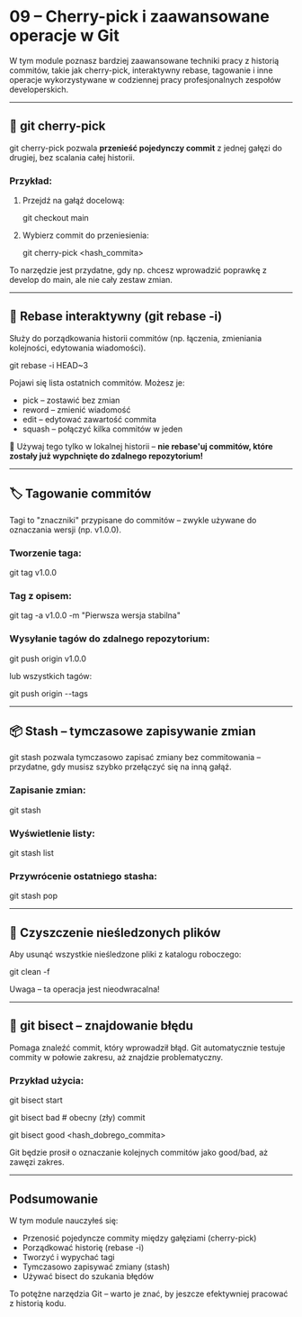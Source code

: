 ﻿# **09 – Cherry-pick i zaawansowane operacje w Git**
W tym module poznasz bardziej zaawansowane techniki pracy z historią commitów, takie jak cherry-pick, interaktywny rebase, tagowanie i inne operacje wykorzystywane w codziennej pracy profesjonalnych zespołów developerskich.

-----
## **🍒 git cherry-pick**
git cherry-pick pozwala **przenieść pojedynczy commit** z jednej gałęzi do drugiej, bez scalania całej historii.
### **Przykład:**
1. Przejdź na gałąź docelową:

   git checkout main

1. Wybierz commit do przeniesienia:

   git cherry-pick <hash\_commita>

To narzędzie jest przydatne, gdy np. chcesz wprowadzić poprawkę z develop do main, ale nie cały zestaw zmian.

-----
## **🧠 Rebase interaktywny (git rebase -i)**
Służy do porządkowania historii commitów (np. łączenia, zmieniania kolejności, edytowania wiadomości).

git rebase -i HEAD~3

Pojawi się lista ostatnich commitów. Możesz je:

- pick – zostawić bez zmian
- reword – zmienić wiadomość
- edit – edytować zawartość commita
- squash – połączyć kilka commitów w jeden

📌 Używaj tego tylko w lokalnej historii – **nie rebase'uj commitów, które zostały już wypchnięte do zdalnego repozytorium!**

-----
## **🏷️ Tagowanie commitów**
Tagi to "znaczniki" przypisane do commitów – zwykle używane do oznaczania wersji (np. v1.0.0).
### **Tworzenie taga:**
git tag v1.0.0
### **Tag z opisem:**
git tag -a v1.0.0 -m "Pierwsza wersja stabilna"
### **Wysyłanie tagów do zdalnego repozytorium:**
git push origin v1.0.0

lub wszystkich tagów:

git push origin --tags

-----
## **📦 Stash – tymczasowe zapisywanie zmian**
git stash pozwala tymczasowo zapisać zmiany bez commitowania – przydatne, gdy musisz szybko przełączyć się na inną gałąź.
### **Zapisanie zmian:**
git stash
### **Wyświetlenie listy:**
git stash list
### **Przywrócenie ostatniego stasha:**
git stash pop

-----
## **🧹 Czyszczenie nieśledzonych plików**
Aby usunąć wszystkie nieśledzone pliki z katalogu roboczego:

git clean -f

Uwaga – ta operacja jest nieodwracalna!

-----
## **📌 git bisect – znajdowanie błędu**
Pomaga znaleźć commit, który wprowadził błąd. Git automatycznie testuje commity w połowie zakresu, aż znajdzie problematyczny.
### **Przykład użycia:**
git bisect start

git bisect bad # obecny (zły) commit

git bisect good <hash\_dobrego\_commita>

Git będzie prosił o oznaczanie kolejnych commitów jako good/bad, aż zawęzi zakres.

-----
## **Podsumowanie**
W tym module nauczyłeś się:

- Przenosić pojedyncze commity między gałęziami (cherry-pick)
- Porządkować historię (rebase -i)
- Tworzyć i wypychać tagi
- Tymczasowo zapisywać zmiany (stash)
- Używać bisect do szukania błędów

To potężne narzędzia Git – warto je znać, by jeszcze efektywniej pracować z historią kodu.
